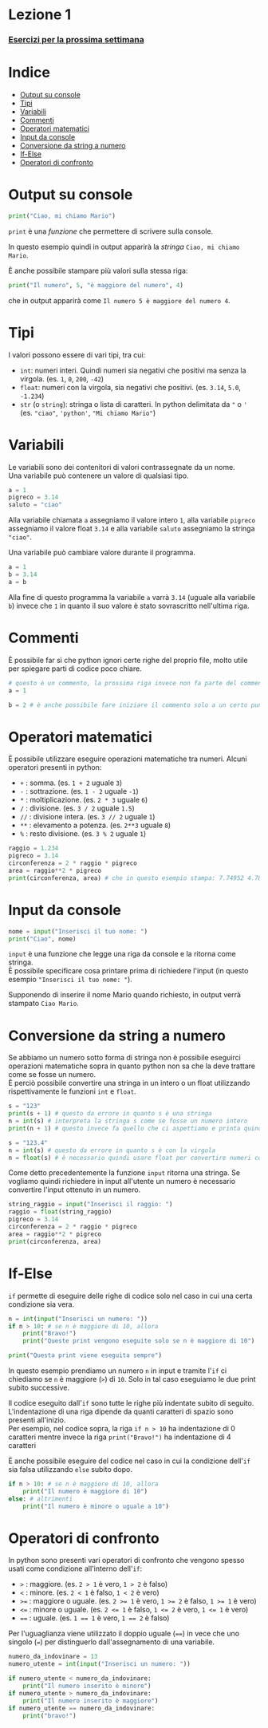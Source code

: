 # Lezione 1
### [Esercizi per la prossima settimana](ESERCIZI.md)

# Indice
- [Output su console](#output-su-console)
- [Tipi](#tipi)
- [Variabili](#variabili)
- [Commenti](#commenti)
- [Operatori matematici](#operatori-matematici)
- [Input da console](#input-da-console)
- [Conversione da string a numero](#conversione-da-string-a-numero)
- [If-Else](#if-else)
- [Operatori di confronto](#operatori-di-confronto)

# Output su console

```py
print("Ciao, mi chiamo Mario")
```
`print` è una _funzione_ che permettere di scrivere sulla console.

In questo esempio quindi in output apparirà la _stringa_ `Ciao, mi chiamo Mario`.

È anche possibile stampare più valori sulla stessa riga:
```py
print("Il numero", 5, "è maggiore del numero", 4)
```
che in output apparirà come `Il numero 5 è maggiore del numero 4`.

# Tipi

I valori possono essere di vari tipi, tra cui:
- `int`: numeri interi. Quindi numeri sia negativi che positivi ma senza la virgola. (es. `1`, `0`, `200`, `-42`)
- `float`: numeri con la virgola, sia negativi che positivi. (es. `3.14`, `5.0`, `-1.234`)
- `str` (o `string`): stringa o lista di caratteri. In python delimitata da `"` o `'` (es. `"ciao"`, `'python'`, `"Mi chiamo Mario"`)

# Variabili

Le variabili sono dei contenitori di valori contrassegnate da un nome.  
Una variabile può contenere un valore di qualsiasi tipo.

```py
a = 1
pigreco = 3.14
saluto = "ciao"
```

Alla variabile chiamata `a` assegniamo il valore intero `1`, alla variabile `pigreco` assegniamo il valore float `3.14` e alla variabile `saluto` assegniamo la stringa `"ciao"`.

Una variabile può cambiare valore durante il programma.
```py
a = 1
b = 3.14
a = b
```
Alla fine di questo programma la variabile `a` varrà `3.14` (uguale alla variabile `b`) invece che `1` in quanto il suo valore è stato sovrascritto nell'ultima riga.

# Commenti
È possibile far sì che python ignori certe righe del proprio file, molto utile per spiegare parti di codice poco chiare.
```py
# questo è un commento, la prossima riga invece non fa parte del commento
a = 1

b = 2 # è anche possibile fare iniziare il commento solo a un certo punto della riga
```

# Operatori matematici
È possibile utilizzare eseguire operazioni matematiche tra numeri. Alcuni operatori presenti in python:
- `+` : somma. (es. `1 + 2` uguale `3`)
- `-` : sottrazione. (es. `1 - 2` uguale `-1`)
- `*` : moltiplicazione. (es. `2 * 3` uguale `6`)
- `/` : divisione. (es. `3 / 2` uguale `1.5`)
- `//` : divisione intera. (es. `3 // 2` uguale `1`)
- `**` : elevamento a potenza. (es. `2**3` uguale `8`)
- `%` : resto divisione. (es. `3 % 2` uguale `1`)

```py
raggio = 1.234
pigreco = 3.14
circonferenza = 2 * raggio * pigreco
area = raggio**2 * pigreco
print(circonferenza, area) # che in questo esempio stampa: 7.74952 4.78145384
```

# Input da console
```py
nome = input("Inserisci il tuo nome: ")
print("Ciao", nome)
```

`input` è una funzione che legge una riga da console e la ritorna come stringa.  
È possibile specificare cosa printare prima di richiedere l'input (in questo esempio `"Inserisci il tuo nome: "`).

Supponendo di inserire il nome Mario quando richiesto, in output verrà stampato ```Ciao Mario```.

# Conversione da string a numero
Se abbiamo un numero sotto forma di stringa non è possibile eseguirci operazioni matematiche sopra in quanto python non sa che la deve trattare come se fosse un numero.  
È perciò possibile convertire una stringa in un intero o un float utilizzando rispettivamente le funzioni `int` e `float`.

```py
s = "123"
print(s + 1) # questo da errore in quanto s è una stringa
n = int(s) # interpreta la stringa s come se fosse un numero intero
print(n + 1) # questo invece fa quello che ci aspettiamo e printa quindi 124
```
```py
s = "123.4"
n = int(s) # questo da errore in quanto s è con la virgola
n = float(s) # è necessario quindi usare float per convertire numeri con la virgola
```

Come detto precedentemente la funzione `input` ritorna una stringa. Se vogliamo quindi richiedere in input all'utente un numero è necessario convertire l'input ottenuto in un numero.

```py
string_raggio = input("Inserisci il raggio: ")
raggio = float(string_raggio)
pigreco = 3.14
circonferenza = 2 * raggio * pigreco
area = raggio**2 * pigreco
print(circonferenza, area)
```

# If-Else
`if` permette di eseguire delle righe di codice solo nel caso in cui una certa condizione sia vera.

```py
n = int(input("Inserisci un numero: "))
if n > 10: # se n è maggiore di 10, allora
    print("Bravo!")
    print("Queste print vengono eseguite solo se n è maggiore di 10")

print("Questa print viene eseguita sempre")
```
In questo esempio prendiamo un numero `n` in input e tramite l'`if` ci chiediamo se `n` è maggiore (`>`) di `10`. Solo in tal caso eseguiamo le due print subito successive.

Il codice eseguito dall'`if` sono tutte le righe più indentate subito di seguito.  
L'indentazione di una riga dipende da quanti caratteri di spazio sono presenti all'inizio.  
Per esempio, nel codice sopra, la riga `if n > 10` ha indentazione di 0 caratteri mentre invece la riga `print("Bravo!")` ha indentazione di 4 caratteri

È anche possibile eseguire del codice nel caso in cui la condizione dell'`if` sia falsa utilizzando `else` subito dopo.

```py
if n > 10: # se n è maggiore di 10, allora
    print("Il numero è maggiore di 10")
else: # altrimenti
    print("Il numero è minore o uguale a 10")
```

# Operatori di confronto
In python sono presenti vari operatori di confronto che vengono spesso usati come condizione all'interno dell'`if`:

- `>` : maggiore. (es. `2 > 1` è vero, `1 > 2` è falso)
- `<` : minore. (es. `2 < 1` è falso, `1 < 2` è vero)
- `>=` : maggiore o uguale. (es. `2 >= 1` è vero, `1 >= 2` è falso, `1 >= 1` è vero)
- `<=` : minore o uguale. (es. `2 <= 1` è falso, `1 <= 2` è vero, `1 <= 1`  è vero)
- `==` : uguale. (es. `1 == 1` è vero, `1 == 2` è falso)

Per l'uguaglianza viene utilizzato il doppio uguale (`==`) in vece che uno singolo (`=`) per distinguerlo dall'assegnamento di una variabile.

```py
numero_da_indovinare = 13
numero_utente = int(input("Inserisci un numero: "))

if numero_utente < numero_da_indovinare:
    print("Il numero inserito è minore")
if numero_utente > numero_da_indovinare:
    print("Il numero inserito è maggiore")
if numero_utente == numero_da_indovinare:
    print("bravo!")
```
